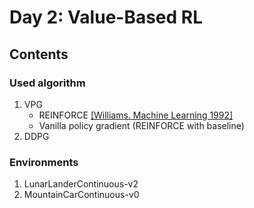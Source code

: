 # Day 2: Value-Based RL
## Contents
### Used algorithm
1. VPG
	- REINFORCE [[Williams. Machine Learning 1992]](https://link.springer.com/content/pdf/10.1007%2FBF00992696.pdf)
	- Vanilla policy gradient (REINFORCE with baseline)
2. DDPG
### Environments
1. LunarLanderContinuous-v2
2. MountainCarContinuous-v0


